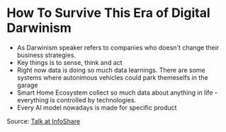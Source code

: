 # How To Survive This Era of Digital Darwinism

* As Darwinism speaker refers to companies who doesn't change their business strategies.
* Key things is to sense, think and act
* Right now data is doing so much data learnings. There are some systems where autonimous vehicles could park themeselfs in the garage
 * Smart Home Ecosystem collect so much data about anything in life - everything is controlled by technologies.
 * Every AI model nowadays is made for specific product

 Source: [Talk at InfoShare](https://infoshare.pl/conference/agenda/#talk702-8)